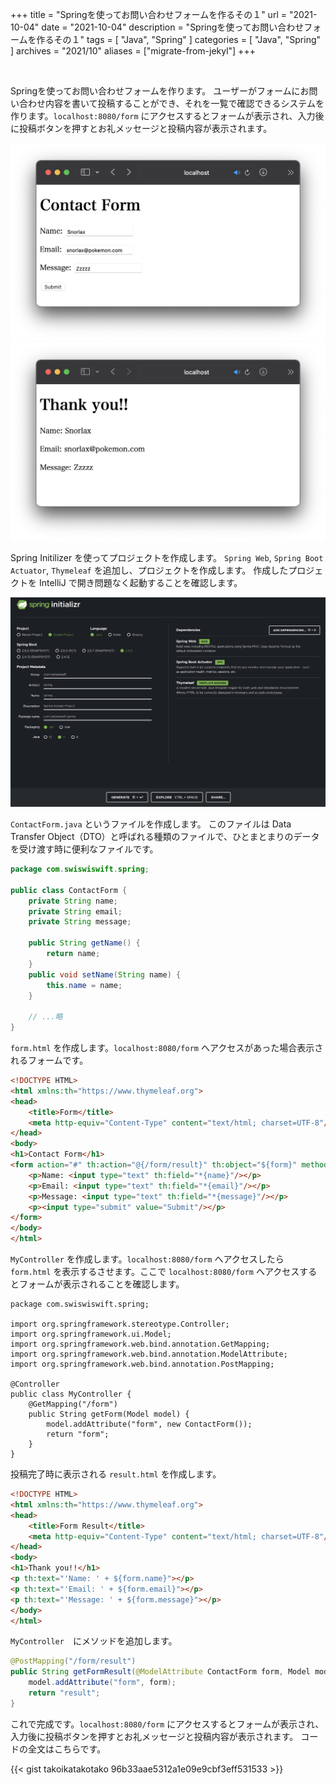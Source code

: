 +++
title =  "Springを使ってお問い合わせフォームを作るその１"
url = "2021-10-04"
date = "2021-10-04"
description = "Springを使ってお問い合わせフォームを作るその１"
tags = [
  "Java",
  "Spring"
]
categories = [
  "Java",
  "Spring"
]
archives = "2021/10"
aliases = ["migrate-from-jekyl"]
+++

<br>

Springを使ってお問い合わせフォームを作ります。
ユーザーがフォームにお問い合わせ内容を書いて投稿することができ、それを一覧で確認できるシステムを作ります。`localhost:8080/form` にアクセスするとフォームが表示され、入力後に投稿ボタンを押すとお礼メッセージと投稿内容が表示されます。

![Form](1.png)
![Form/Result](2.png)

Spring Initilizer を使ってプロジェクトを作成します。
`Spring Web`, `Spring Boot Actuator`, `Thymeleaf` を追加し、プロジェクトを作成します。
作成したプロジェクトを IntelliJ で開き問題なく起動することを確認します。

![Project](3.png)

`ContactForm.java` というファイルを作成します。
このファイルは Data Transfer Object（DTO）と呼ばれる種類のファイルで、ひとまとまりのデータを受け渡す時に便利なファイルです。

```java
package com.swiswiswift.spring;

public class ContactForm {
    private String name;
    private String email;
    private String message;

    public String getName() {
        return name;
    }
    public void setName(String name) {
        this.name = name;
    }
    
    // ...略
}
```

`form.html` を作成します。`localhost:8080/form` へアクセスがあった場合表示されるフォームです。

```html
<!DOCTYPE HTML>
<html xmlns:th="https://www.thymeleaf.org">
<head>
    <title>Form</title>
    <meta http-equiv="Content-Type" content="text/html; charset=UTF-8"/>
</head>
<body>
<h1>Contact Form</h1>
<form action="#" th:action="@{/form/result}" th:object="${form}" method="post">
    <p>Name: <input type="text" th:field="*{name}"/></p>
    <p>Email: <input type="text" th:field="*{email}"/></p>
    <p>Message: <input type="text" th:field="*{message}"/></p>
    <p><input type="submit" value="Submit"/></p>
</form>
</body>
</html>
```

`MyController` を作成します。`localhost:8080/form` へアクセスしたら `form.html` を表示するさせます。ここで `localhost:8080/form` へアクセスするとフォームが表示されることを確認します。

```
package com.swiswiswift.spring;

import org.springframework.stereotype.Controller;
import org.springframework.ui.Model;
import org.springframework.web.bind.annotation.GetMapping;
import org.springframework.web.bind.annotation.ModelAttribute;
import org.springframework.web.bind.annotation.PostMapping;

@Controller
public class MyController {
    @GetMapping("/form")
    public String getForm(Model model) {
        model.addAttribute("form", new ContactForm());
        return "form";
    }
}
```

投稿完了時に表示される `result.html` を作成します。

```html
<!DOCTYPE HTML>
<html xmlns:th="https://www.thymeleaf.org">
<head>
    <title>Form Result</title>
    <meta http-equiv="Content-Type" content="text/html; charset=UTF-8"/>
</head>
<body>
<h1>Thank you!!</h1>
<p th:text="'Name: ' + ${form.name}"></p>
<p th:text="'Email: ' + ${form.email}"></p>
<p th:text="'Message: ' + ${form.message}"></p>
</body>
</html>
```

`MyController`　にメソッドを追加します。

```java
@PostMapping("/form/result")
public String getFormResult(@ModelAttribute ContactForm form, Model model) {
    model.addAttribute("form", form);
    return "result";
}
```

これで完成です。`localhost:8080/form` にアクセスするとフォームが表示され、入力後に投稿ボタンを押すとお礼メッセージと投稿内容が表示されます。
コードの全文はこちらです。

{{< gist takoikatakotako 96b33aae5312a1e09e9cbf3eff531533 >}}
